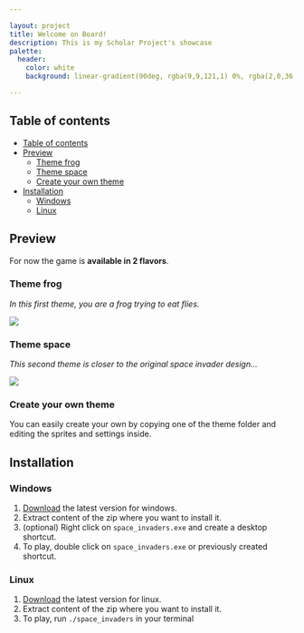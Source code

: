 ```yaml
---

layout: project
title: Welcome on Board!
description: This is my Scholar Project's showcase
palette:
  header:
    color: white
    background: linear-gradient(90deg, rgba(9,9,121,1) 0%, rgba(2,0,36,1) 100%)

---
```


## Table of contents

- [Table of contents](#table-of-contents)
- [Preview](#preview)
  - [Theme frog](#theme-frog)
  - [Theme space](#theme-space)
  - [Create your own theme](#create-your-own-theme)
- [Installation](#installation)
  - [Windows](#windows)
  - [Linux](#linux)

## Preview

For now the game is **available in 2 flavors**. 

### Theme frog

*In this first theme, you are a frog trying to eat flies.*

![](./img/preview_theme_frog.png)

### Theme space

*This second theme is closer to the original space invader design...*

![](./img/preview_theme_space.png)

### Create your own theme

You can easily create your own by copying one of the theme folder and editing the sprites and settings inside.

## Installation

### Windows

1. [Download](https://github.com/ENSSAT/space-invader/releases/) the latest version for windows.
2. Extract content of the zip where you want to install it.
3. (optional) Right click on `space_invaders.exe` and create a desktop shortcut.
4. To play, double click on `space_invaders.exe` or previously created shortcut.

### Linux

1. [Download](https://github.com/ENSSAT/space-invader/releases/) the latest version for linux.
2. Extract content of the zip where you want to install it.
3. To play, run `./space_invaders` in your terminal